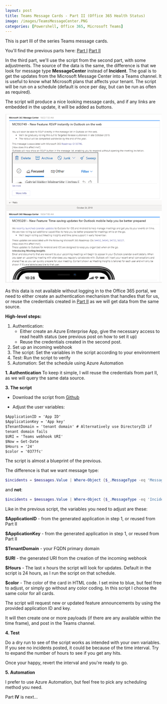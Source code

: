 ```yaml
---
layout: post
title: Teams Message Cards - Part II (Office 365 Health Status)
image: /images/TeamsMessageCenter.PNG
categories: [Powershell, Office 365, Microsoft Teams]
---
```


This is part III of the series Teams message cards.

You'll find the previous parts here:
 [Part I](https://thingsinthe.cloud/Teams-message-cards-Getting-Office-365-roadmap-into-channel/)
 [Part II](https://thingsinthe.cloud/Teams-message-cards-Office-365-Health-status/)

In the third part, we'll use the script from the second part, with some adjustments. The source of the data is the same, the difference is that we look for message type **MessageCenter** instead of **Incident**. The goal is to get the updates from the Microsoft Message Center into a Teams channel. It is useful to know what Microsoft plans that affects your tenant. The script will be run on a schedule (default is once per day, but can be run as often as required).

The script will produce a nice looking message cards, and if any links are embedded in the update, it will be added as buttons.

![](/images/TeamsMessageCenter.PNG)

As this data is not available without logging in to the Office 365 portal, we need to either create an authentication mechanism that handles that for us, or reuse the credentials created in [Part II](https://thingsinthe.cloud/Teams-message-cards-Office-365-Health-status/) as we will get data from the same source.

**High-level steps:**
1. Authentication: 
    - Either create an Azure Enterprise App, give the necessary access to read health status (see previous post on how to set it up)
    - Reuse the credentials created in the second post.
2. Set up an incoming webhook
3. The script: Set the variables in the script according to your environment
4. Test: Run the script to verify
5. Automation: Set the schedule using Azure Automation


**1. Authentication**
To keep it simple, I will reuse the credentials from part II, as we will query the same data source.

**3. The script**
- Download the script from [Github](https://github.com/einast/PS_M365_scripts/blob/master/M365MessageCenterUpdates.v2.ps1)

- Adjust the user variables:
```
$ApplicationID = 'App ID'
$ApplicationKey = 'App key'
$TenantDomain = 'tenant domain' # Alternatively use DirectoryID if tenant domain fails
$URI = 'Teams webhook URI'
$Now = Get-Date
$Hours = '24'    
$color = '0377fc'
```
The script is almost a blueprint of the previous. 

The difference is that we want message type:
```powershell
$incidents = $messages.Value | Where-Object {$_.MessageType -eq 'MessageCenter'}
```
and **not**:
```powershell
$incidents = $messages.Value | Where-Object {$_.MessageType -eq 'Incident'}
```
Like in the previous script, the variables you need to adjust are these:

**\$ApplicationID** - from the generated application in step 1, or reused from Part II

**\$ApplicationKey** - from the generated application in step 1, or reused from Part II

**\$TenantDomain** - your FQDN primary domain

**\$URI** - the generated URI from the creation of the incoming webhook

**\$Hours** - The last x hours the script will look for updates. Default in the script is 24 hours, as I run the script on that schedule.

**\$color** - The color of the card in HTML code. I set mine to blue, but feel free to adjust, or simply go without any color coding. In this script I choose the same color for all cards.

The script will request new or updated feature announcements by using the provided application ID and key. 



It will then create one or more payloads (if there are any available within the time frame), and post in the Teams channel.

**4. Test**

Do a dry run to see of the script works as intended with your own variables. If you see no incidents posted, it could be because of the time interval. Try to expand the number of hours to see if you get any hits.

Once your happy, revert the interval and you're ready to go.

**5. Automation**

I prefer to use Azure Automation, but feel free to pick any scheduling method you need.

Part **IV** is next...